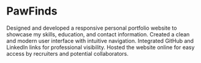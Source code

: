 # PawFinds
Designed and developed a responsive personal portfolio website to showcase my skills, education, and contact information. Created a clean and modern user interface with intuitive navigation. Integrated GitHub and LinkedIn links for professional visibility. Hosted the website online for easy access by recruiters and potential collaborators.

